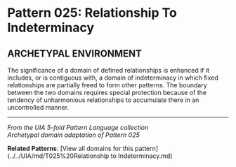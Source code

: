 # Pattern 025: Relationship To Indeterminacy

## ARCHETYPAL ENVIRONMENT

The significance of a domain of defined relationships is enhanced if it includes, or is contiguous with, a domain of indeterminacy in which fixed relationships are partially freed to form other patterns. The boundary between the two domains requires special protection because of the tendency of unharmonious relationships to accumulate there in an uncontrolled manner.

---

*From the UIA 5-fold Pattern Language collection*  
*Archetypal domain adaptation of Pattern 025*

**Related Patterns**: [View all domains for this pattern](../../UIA/md/T025%20Relationship to Indeterminacy.md)
